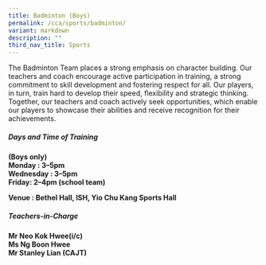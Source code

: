 ```yaml
---
title: Badminton (Boys)
permalink: /cca/sports/badminton/
variant: markdown
description: ""
third_nav_title: Sports
---
```



The Badminton Team places a strong emphasis on character building. Our teachers and coach encourage active participation in training, a strong commitment to skill development and fostering respect for all. Our players, in turn, train hard to develop their speed, flexibility and strategic thinking. Together, our teachers and coach actively seek opportunities, which enable our players to showcase their abilities and receive recognition for their achievements.&nbsp;


<h5>Days and Time of Training</h5>
<b>
(Boys only)<br>
Monday : 3–5pm&nbsp;<br>
Wednesday : 3–5pm&nbsp;<br>
Friday: 2–4pm (school team)<br></b>
	
<b>Venue : Bethel Hall, ISH, Yio Chu Kang Sports Hall</b>
	
<h5>Teachers-in-Charge</h5>
<b>
Mr Neo Kok Hwee(i/c)<br>
Ms Ng Boon Hwee<br>
Mr Stanley Lian (CAJT)<br>
</b>